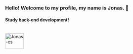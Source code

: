 ### Hello! Welcome to my profile, my name is Jonas. 👋
<h4>Study back-end development!</h4>

<div style="display: inline_block"><br>
  
  <img align="center" alt="Jonas-cs" height="50" width="60" src="https://cdn.jsdelivr.net/gh/devicons/devicon/icons/csharp/csharp-original.svg" />
          
</div>
